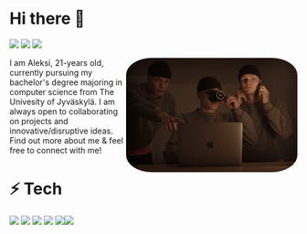 # Hi there 👋
[<img src="https://img.shields.io/badge/linkedin-%230077B5.svg?&style=for-the-badge&logo=linkedin&logoColor=white" />](https://fi.linkedin.com/in/aleksi-puttonen) [<img src="https://img.shields.io/badge/gmail-D14836?&style=for-the-badge&logo=gmail&logoColor=white" />](mailto:aleksi.puttonen@gmail.com) [<img src="https://img.shields.io/badge/instagram-%23E4405F.svg?&style=for-the-badge&logo=instagram&logoColor=white" />](https://www.instagram.com/aleksi_puttonen/)

<img align="right" src="https://github.com/Pythonen/Pythonen/blob/main/mex3.png" style="border-radius:15%;" />

I am Aleksi, 21-years old, currently pursuing my bachelor's degree majoring in computer science from The Univesity of Jyväskylä. 
I am always open to collaborating on projects and innovative/disruptive ideas. 
Find out more about me & feel free to connect with me! 

# ⚡️ Tech
<img src="https://img.shields.io/badge/python%20-%2314354C.svg?&style=for-the-badge&logo=python&logoColor=white"> <img src="https://img.shields.io/badge/flask%20-%2314354C.svg?&style=for-the-badge&logo=flask&logoColor=white"> <img src="https://img.shields.io/badge/javascript%20-%23323330.svg?&style=for-the-badge&logo=javascript&logoColor=%23F7DF1E"> <img src="https://img.shields.io/badge/react%20-%2320232a.svg?&style=for-the-badge&logo=react&logoColor=%2361DAFB"> <img src="https://img.shields.io/badge/MongoDB-%234ea94b.svg?&style=for-the-badge&logo=mongodb&logoColor=white"><img src="https://img.shields.io/badge/typescript%20-%23323330.svg?&style=for-the-badge&logo=typescript&logoColor=%006FB9">
